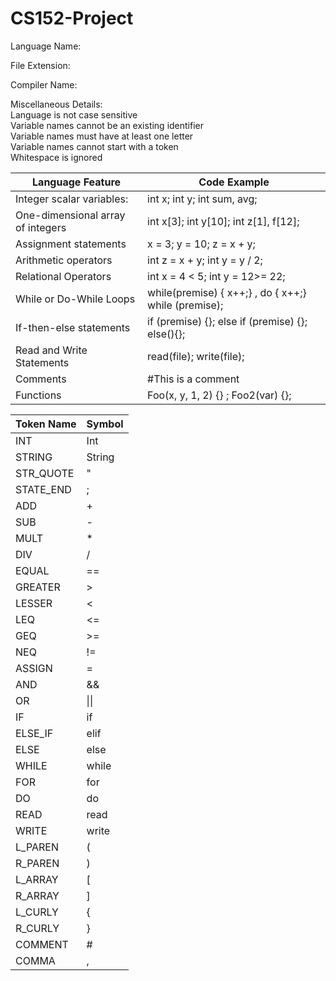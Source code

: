 # CS152-Project

Language Name: 

File Extension:

Compiler Name:

Miscellaneous Details: <br>
Language is not case sensitive <br>
Variable names cannot be an existing identifier <br>
Variable names must have at least one letter <br>
Variable names cannot start with a token <br>
Whitespace is ignored 


| Language Feature | Code Example |
|---|---|
| Integer scalar variables: | int x; int y; int sum, avg;
| One-dimensional array of integers | int x[3]; int y[10]; int z[1], f[12];
| Assignment statements | x = 3; y = 10; z = x + y;
| Arithmetic operators | int z = x + y; int y = y / 2;
| Relational Operators | int x = 4 < 5; int y = 12>= 22;
| While or Do-While Loops | while(premise) { x++;} , do { x++;} while (premise);
| If-then-else statements | if (premise) {}; else if (premise) {}; else(){};
| Read and Write Statements | read(file); write(file); 
| Comments | #This is a comment
| Functions | Foo(x, y, 1, 2) {} ; Foo2(var) {};

| Token Name | Symbol |
|---|---|
| INT | Int |
| STRING | String |
| STR_QUOTE | " |
| STATE_END | ; |
| ADD | + |
| SUB | - |
| MULT | * |
| DIV | / |
| EQUAL | == |
| GREATER | > |
| LESSER | < |
| LEQ | <= |
| GEQ | >= |
| NEQ | != |
| ASSIGN | = |
| AND | && |
| OR | \|\| |
| IF | if |
| ELSE_IF | elif |
| ELSE | else |
| WHILE | while |
| FOR | for |
| DO | do |
| READ | read |
| WRITE | write |
| L_PAREN | ( |
| R_PAREN | ) |
| L_ARRAY | [ |
| R_ARRAY | ] |
| L_CURLY | { |
| R_CURLY | } |
| COMMENT | # |
| COMMA | , |


